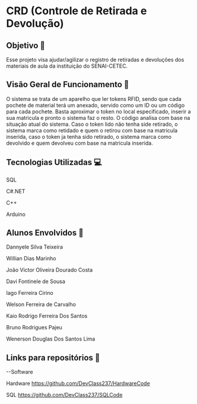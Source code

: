 # CRD (Controle de Retirada e Devolução)

## Objetivo :dart:
Esse projeto visa ajudar/agilizar o registro de retiradas e devoluções dos materiais de aula da instituição do SENAI-CETEC.

## Visão Geral de Funcionamento :telescope:
O sistema se trata de um aparelho que ler tokens RFID, sendo que cada pochete de material terá um anexado, servido como um ID ou um código para cada pochete. Basta aproximar o token no local especificado, inserir a sua matricula e pronto o sistema faz o resto. O código analisa com base na situação atual do sistema.
Caso o token lido não tenha side retirado, o sistema marca como retidado e quem o retirou com base na matricula inserida, caso o token ja tenha sido retirado, o sistema marca como devolvido e quem devolveu com base na matricula inserida.

## Tecnologias Utilizadas :computer:
SQL

C#.NET

C++

Arduino

## Alunos Envolvidos :stars:
Dannyele Silva Teixeira

Willian Dias Marinho

João Victor Oliveira Dourado Costa

Davi Fontinele de Sousa

Iago Ferreira Cirino

Welson Ferreira de Carvalho

Kaio Rodrigo Ferreira Dos Santos

Bruno Rodrigues Pajeu

Wenerson Douglas Dos Santos Lima

## Links para repositórios :pushpin:
--Software

Hardware 
https://github.com/DevClass237/HardwareCode

SQL
https://github.com/DevClass237/SQLCode
